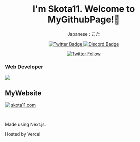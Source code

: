 <div align="center">
  <h1>I'm Skota11. Welcome to MyGithubPage!🎉</h1>
  <p>Japanese : こた</p>
  <div>
<a href="https://twitter.com/Kota_pclive">
<img src="https://img.shields.io/badge/Twitter-1da1f2?style=for-the-badge&logo=twitter&logoColor=white" alt="Twitter Badge"/>
</a>
<a href="https://discord.com/users/896299292845817856">
<img src="https://img.shields.io/badge/Discord-7289da?style=for-the-badge&logo=discord&logoColor=white" alt="Discord Badge"/>
</a>
    <p>
      <a href="https://twitter.com/Kota_pclive"><img alt="Twitter Follow" src="https://img.shields.io/twitter/follow/Kota_pclive?style=for-the-badge"></a>
    </p>
</div>
</div>
<h3>Web Developer</h3>
 <img src="http://github-profile-summary-cards.vercel.app/api/cards/profile-details?username=Skota11&theme=react" />
 
<h2>MyWebsite</h2>
<a href="https://github.com/SKota11/portfolio">
<img align="left" src="https://github-readme-stats.vercel.app/api/pin/?username=Skota11&repo=portfolio&layout=compact&theme=transparent&hide_border=true&count_private=true" />
  </a>
  <p><a href="https://skota11.com">skota11.com</a></p>
 <br>
  <p>Made using Next.js.</p>
  <p>Hosted by Vercel</p>
